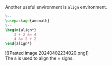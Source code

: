 Another useful environment is `align` environment.

```tex
%--
\usepackage{amsmath}
%--
\begin{align*}
	2 + 2 &= 4
	4 &= 2 + 2
\end{align*}
```

![[Pasted image 20240402234020.png]]  
The `&` is used to align the = signs.
